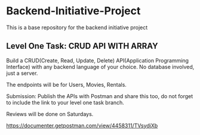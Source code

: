 # Backend-Initiative-Project
This is a base repository for the backend initiative project

## Level One Task: CRUD API WITH ARRAY
Build a CRUD(Create, Read, Update, Delete) API(Application Programming Interface) with any  backend language of your choice.
No database involved, just a server.

The endpoints will be for Users, Movies, Rentals.

Submission: Publish the APIs with Postman and share this too, do not forget to include the link to your level one task branch.

Reviews will be done on Saturdays.

https://documenter.getpostman.com/view/4458311/TVsydjXb
